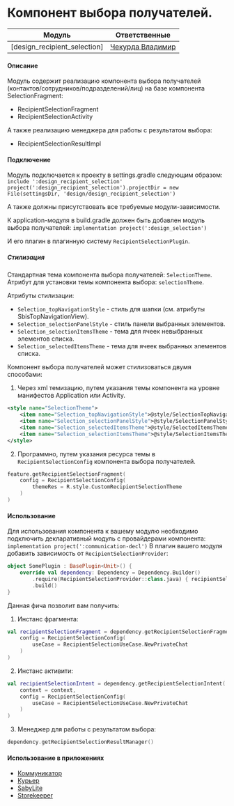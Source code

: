 # Компонент выбора получателей.

| Модуль                       | Ответственные                                                                          |
|------------------------------|----------------------------------------------------------------------------------------|
| [design_recipient_selection] | [Чекурда Владимир](https://online.sbis.ru/person/0fe3e077-6d50-431c-9353-f630fc789877) |

#### Описание
Модуль содержит реализацию компонента выбора получателей (контактов/сотрудников/подразделений/лиц) на базе компонента SelectionFragment:
- RecipientSelectionFragment
- RecipientSelectionActivity

А также реализацию менеджера для работы с результатом выбора:
- RecipientSelectionResultImpl

#### Подключение
Модуль подключается к проекту в settings.gradle следующим образом:
`include ':design_recipient_selection'`
`project(':design_recipient_selection').projectDir = new File(settingsDir, 'design/design_recipient_selection')`

А также должны присутствовать все требуемые модули-зависимости.

К application-модуля в build.gradle должен быть добавлен модуль выбора получателей:
`implementation project(':design_selection')`

И его плагин в плагинную систему `RecipientSelectionPlugin`.

##### Стилизация
Стандартная тема компонента выбора получателей: `SelectionTheme`.
Атрибут для установки темы компонента выбора: `selectionTheme`.

Атрибуты стилизации:
- `Selection_topNavigationStyle` - стиль для шапки (см. атрибуты SbisTopNavigationView).
- `Selection_selectionPanelStyle` - стиль панели выбранных элементов.
- `Selection_selectionItemsTheme` - тема для ячеек невыбранных элементов списка.
- `Selection_selectedItemsTheme` - тема для ячеек выбранных элементов списка.

Компонент выбора получателей может стилизоваться двумя способами:
1) Через xml темизацию, путем указания темы компонента на уровне манифестов Application или Activity.
```xml
<style name="SelectionTheme">
    <item name="Selection_topNavigationStyle">@style/SelectionTopNavigationStyle</item>
    <item name="Selection_selectionPanelStyle">@style/SelectionPanelStyle</item>
    <item name="Selection_selectedItemsTheme">@style/SelectedItemsTheme</item>
    <item name="Selection_selectionItemsTheme">@style/SelectionItemsTheme</item>
</style>
```
2) Программно, путем указания ресурса темы в `RecipientSelectionConfig` компонента выбора получателей.
```kotlin
feature.getRecipientSelectionFragment(
    config = RecipientSelectionConfig(
        themeRes = R.style.CustomRecipientSelectionTheme
    )
)
```

#### Использование
Для использования компонента к вашему модулю необходимо подключить декларативный модуль с провайдерами компонента:
`implementation project(':communication-decl')`
В плагин вашего модуля добавить зависимость от `RecipientSelectionProvider`:
```kotlin
object SomePlugin : BasePlugin<Unit>() {
    override val dependency: Dependency = Dependency.Builder()
        .require(RecipientSelectionProvider::class.java) { recipientSelectionProvider = it }
        .build() 
}
```

Данная фича позволит вам получить:
1) Инстанс фрагмента:
```kotlin
val recipientSelectionFragment = dependency.getRecipientSelectionFragment(
    config = RecipientSelectionConfig(
        useCase = RecipientSelectionUseCase.NewPrivateChat
    )
)
```
2) Инстанс активити:
```kotlin
val recipientSelectionIntent = dependency.getRecipientSelectionIntent(
    context = context,
    config = RecipientSelectionConfig(
        useCase = RecipientSelectionUseCase.NewPrivateChat
    )
)
```
3) Менеджер для работы с результатом выбора:
```kotlin
dependency.getRecipientSelectionResultManager()
```

#### Использование в приложениях
- [Коммуникатор](https://git.sbis.ru/mobileworkspace/apps/droid/communicator)
- [Курьер](https://git.sbis.ru/mobileworkspace/apps/droid/courier)
- [SabyLite](https://git.sbis.ru/mobileworkspace/apps/droid/sabylite)
- [Storekeeper](https://git.sbis.ru/mobileworkspace/apps/droid/storekeeper)